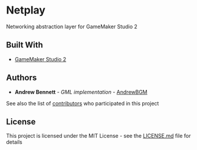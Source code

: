 # Netplay

Networking abstraction layer for GameMaker Studio 2


## Built With

* [GameMaker Studio 2](http://www.yoyogames.com/gamemaker/studio2)

## Authors

* **Andrew Bennett** - *GML implementation* - [AndrewBGM](https://github.com/AndrewBGM)

See also the list of [contributors](https://github.com/AndrewBGM/netplay/contributors) who participated in this project

## License

This project is licensed under the MIT License - see the [LICENSE.md](LICENSE) file for details
